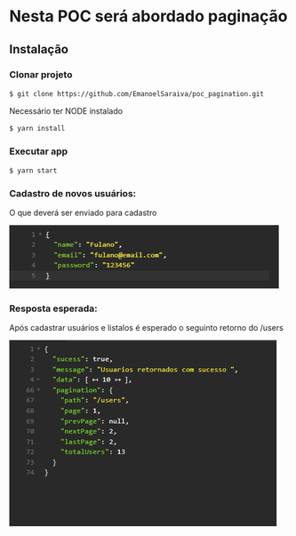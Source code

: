 # Nesta POC será abordado paginação

## Instalação

### Clonar projeto

```bash
$ git clone https://github.com/EmanoelSaraiva/poc_pagination.git
```

Necessário ter NODE instalado

```bash
$ yarn install
```

### Executar app

```bash
$ yarn start
```

### Cadastro de novos usuários:

O que deverá ser enviado para cadastro

![alt text](image-1.png)

### Resposta esperada:

Após cadastrar usuários e listalos é esperado o seguinto retorno do /users

![alt text](image.png)
